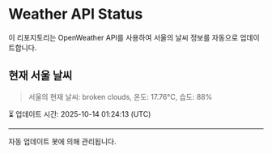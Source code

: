 
# Weather API Status

이 리포지토리는 OpenWeather API를 사용하여 서울의 날씨 정보를 자동으로 업데이트합니다.

## 현재 서울 날씨
> 서울의 현재 날씨: broken clouds, 온도: 17.76°C, 습도: 88%

⏳ 업데이트 시간: 2025-10-14 01:24:13 (UTC)

---
자동 업데이트 봇에 의해 관리됩니다.
